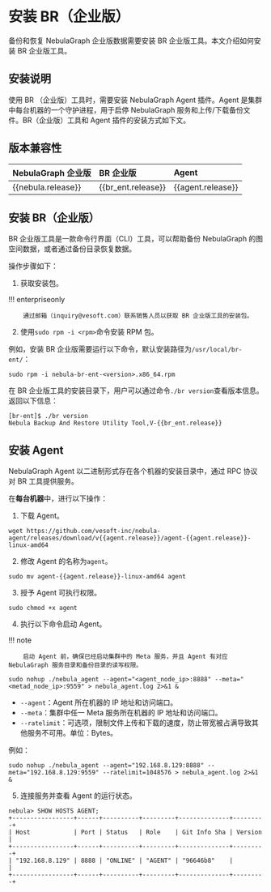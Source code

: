 # 安装 BR（企业版）

备份和恢复 NebulaGraph 企业版数据需要安装 BR 企业版工具。本文介绍如何安装 BR 企业版工具。

## 安装说明

使用 BR （企业版）工具时，需要安装 NebulaGraph Agent 插件。Agent 是集群中每台机器的一个守护进程，用于启停 NebulaGraph 服务和上传/下载备份文件。BR（企业版）工具和 Agent 插件的安装方式如下文。

## 版本兼容性

|NebulaGraph 企业版|BR 企业版|Agent |
|:---|:---|:---|
|{{nebula.release}}|{{br_ent.release}}|{{agent.release}}|

## 安装 BR（企业版）

BR 企业版工具是一款命令行界面（CLI）工具，可以帮助备份 NebulaGraph 的图空间数据，或者通过备份目录恢复数据。

操作步骤如下：

1. 获取安装包。
   
  !!! enterpriseonly

        通过邮箱（inquiry@vesoft.com）联系销售人员以获取 BR 企业版工具的安装包。


2. 使用`sudo rpm -i <rpm>`命令安装 RPM 包。
  <!-- 发版前需确认操作步骤及包名 -->
  例如，安装 BR 企业版需要运行以下命令，默认安装路径为`/usr/local/br-ent/`：

  `sudo rpm -i nebula-br-ent-<version>.x86_64.rpm`

在 BR 企业版工具的安装目录下，用户可以通过命令`./br version`查看版本信息。返回以下信息：

```
[br-ent]$ ./br version
Nebula Backup And Restore Utility Tool,V-{{br_ent.release}}
```

## 安装 Agent 

NebulaGraph Agent 以二进制形式存在各个机器的安装目录中，通过 RPC 协议对 BR 工具提供服务。

在**每台机器**中，进行以下操作：

1. 下载 Agent。

  ```
  wget https://github.com/vesoft-inc/nebula-agent/releases/download/v{{agent.release}}/agent-{{agent.release}}-linux-amd64
  ```

2. 修改 Agent 的名称为`agent`。

  ```
  sudo mv agent-{{agent.release}}-linux-amd64 agent
  ```

3. 授予 Agent 可执行权限。
  
  ```
  sudo chmod +x agent
  ```

4. 执行以下命令启动 Agent。
  
  !!! note

        启动 Agent 前，确保已经启动集群中的 Meta 服务，并且 Agent 有对应 NebulaGraph 服务目录和备份目录的读写权限。

  ```
  sudo nohup ./nebula_agent --agent="<agent_node_ip>:8888" --meta="<metad_node_ip>:9559" > nebula_agent.log 2>&1 &
  ```

  - `--agent`：Agent 所在机器的 IP 地址和访问端口。
  - `--meta`：集群中任一 Meta 服务所在机器的 IP 地址和访问端口。
  - `--ratelimit`：可选项，限制文件上传和下载的速度，防止带宽被占满导致其他服务不可用。单位：Bytes。

  例如：

  ```
  sudo nohup ./nebula_agent --agent="192.168.8.129:8888" --meta="192.168.8.129:9559" --ratelimit=1048576 > nebula_agent.log 2>&1 &
  ```

5. 连接服务并查看 Agent 的运行状态。
  
  ```
  nebula> SHOW HOSTS AGENT;
  +-----------------+------+----------+---------+--------------+---------+
  | Host            | Port | Status   | Role    | Git Info Sha | Version |
  +-----------------+------+----------+---------+--------------+---------+
  | "192.168.8.129" | 8888 | "ONLINE" | "AGENT" | "96646b8"    |         |
  +-----------------+------+----------+---------+--------------+---------+  
  ```
